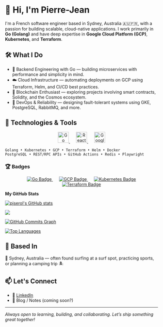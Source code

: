 # 👋 Hi, I'm Pierre-Jean

I'm a French software engineer based in Sydney, Australia 🇦🇺🇫🇷, with a passion for building scalable, cloud-native applications. I work primarily in **Go (Golang)** and have deep expertise in **Google Cloud Platform (GCP)**, **Kubernetes**, and **Terraform**.

## 🛠 What I Do

- 🧠 Backend Engineering with Go — building microservices with performance and simplicity in mind.
- ☁️ Cloud Infrastructure — automating deployments on GCP using Terraform, Helm, and CI/CD best practices.
- 🔗 Blockchain Enthusiast — exploring projects involving smart contracts, Solidity, and the Cosmos ecosystem.
- 🛟 DevOps & Reliability — designing fault-tolerant systems using GKE, PostgreSQL, RabbitMQ, and more.

## 🧰 Technologies & Tools

<p align="center">
    <a href="https://go.dev/doc/" target="_blank" rel="noreferrer" style="margin: 0 10px;">
        <img src="https://raw.githubusercontent.com/danielcranney/readme-generator/main/public/icons/skills/go-colored.svg" width="36" height="36" alt="Go" />
    </a>
    <a href="https://reactjs.org/" target="_blank" rel="noreferrer" style="margin: 0 10px;">
        <img src="https://raw.githubusercontent.com/danielcranney/readme-generator/main/public/icons/skills/react-colored.svg" width="36" height="36" alt="React" />
    </a>
    <a href="https://cloud.google.com/" target="_blank" rel="noreferrer" style="margin: 0 10px;">
        <img src="https://raw.githubusercontent.com/danielcranney/readme-generator/main/public/icons/skills/googlecloud-colored.svg" width="36" height="36" alt="Google Cloud" />
    </a>
</p>

```
Golang • Kubernetes • GCP • Terraform • Helm • Docker
PostgreSQL • REST/RPC APIs • GitHub Actions • Redis • Playwright
```

### 🏆 Badges

<p align="center">
    <a href="https://github.com/pjserol" target="_blank" rel="noreferrer" style="margin: 0 10px;">
        <img src="https://img.shields.io/badge/Go-Expert-00ADD8?style=for-the-badge&logo=go&logoColor=white" alt="Go Badge" />
    </a>
    <a href="https://github.com/pjserol" target="_blank" rel="noreferrer" style="margin: 0 10px;">
        <img src="https://img.shields.io/badge/GCP-Pro-4285F4?style=for-the-badge&logo=google-cloud&logoColor=white" alt="GCP Badge" />
    </a>
    <a href="https://github.com/pjserol" target="_blank" rel="noreferrer" style="margin: 0 10px;">
        <img src="https://img.shields.io/badge/Kubernetes-Expert-326CE5?style=for-the-badge&logo=kubernetes&logoColor=white" alt="Kubernetes Badge" />
    </a>
    <a href="https://github.com/pjserol" target="_blank" rel="noreferrer" style="margin: 0 10px;">
        <img src="https://img.shields.io/badge/Terraform-Pro-623CE4?style=for-the-badge&logo=terraform&logoColor=white" alt="Terraform Badge" />
    </a>
</p>

<b>My GitHub Stats</b>

<a href="http://www.github.com/pjserol"><img src="https://github-readme-stats.vercel.app/api?username=pjserol&show_icons=true&hide=stars,issues,contribs&count_private=true&title_color=0891b2&text_color=ffffff&icon_color=0891b2&bg_color=1c1917&hide_border=true&show_icons=true" alt="pjserol's GitHub stats" /></a>

<a href="http://www.github.com/pjserol"><img src="https://github-readme-streak-stats.herokuapp.com/?user=pjserol&stroke=ffffff&background=1c1917&ring=0891b2&fire=0891b2&currStreakNum=ffffff&currStreakLabel=0891b2&sideNums=ffffff&sideLabels=ffffff&dates=ffffff&hide_border=true" /></a>

<a href="http://www.github.com/pjserol"><img src="https://github-readme-activity-graph.cyclic.app/graph?username=pjserol&bg_color=1c1917&color=ffffff&line=0891b2&point=ffffff&area_color=1c1917&area=true&hide_border=true&custom_title=GitHub%20Commits%20Graph" alt="GitHub Commits Graph" /></a>

<a href="https://github.com/pjserol" align="left"><img src="https://github-readme-stats.vercel.app/api/top-langs/?username=pjserol&langs_count=5&title_color=0891b2&text_color=ffffff&icon_color=0891b2&bg_color=1c1917&hide_border=true&locale=en&custom_title=Top%20%Languages" alt="Top Languages" /></a>

## 📍 Based In

🦘 Sydney, Australia — often found surfing at a surf spot, practicing sports, or planning a camping trip 🏝

## 📫 Let's Connect

- 💼 [LinkedIn](https://www.linkedin.com/in/pjserol/?locale=en_US)
- 🧠 Blog / Notes (coming soon?)

---

_Always open to learning, building, and collaborating. Let’s ship something great together!_
